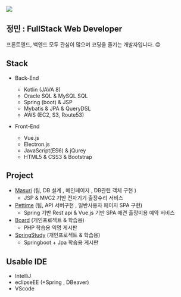 <a href="https://hits.seeyoufarm.com"><img src="https://hits.seeyoufarm.com/api/count/incr/badge.svg?url=https%3A%2F%2Fgithub.com%2Fjm9293%2Fjm9293&count_bg=%2379C83D&title_bg=%23555555&icon=&icon_color=%23E7E7E7&title=hits&edge_flat=false"/></a>

## 정민 : FullStack Web Developer

프론트엔드, 백엔드 모두 관심이 많으며 코딩을 즐기는 개발자입니다. 😊

## Stack
- Back-End
  - Kotlin (JAVA 8)
  - Oracle SQL & MySQL SQL
  - Spring (boot) & JSP
  - Mybatis & JPA & QueryDSL
  - AWS (EC2, S3, Route53)

- Front-End
  - Vue.js
  - Electron.js
  - JavaScript(ES6) & jQurey
  - HTML5 & CSS3 & Bootstrap

## Project

- [Masuri](https://github.com/jm9293/Masuri) (팀, DB 설계 , 메인페이지 , DB관련 객체 구현 )
  - JSP & MVC2 기반 전자기기 출장수리 서비스 
- [Pettime](https://github.com/jm9293/Pettime) (팀, API 서버구현 , 일반사용자 페이지 SPA 구현)
  - Spring 기반 Rest api & Vue.js 기반 SPA 애견 출장미용 예약 서비스
- [Board](https://github.com/jm9293/Board) (개인프로젝트 & 학습용)  
  - PHP 학습용 익명 게시판
- [SpringStudy](https://github.com/jm9293/springstudy) (개인프로젝트 & 학습용)
  - Springboot + Jpa 학습용 게시판

## Usable IDE

- IntelliJ
- eclipseEE (+Spring , DBeaver)
- VScode
